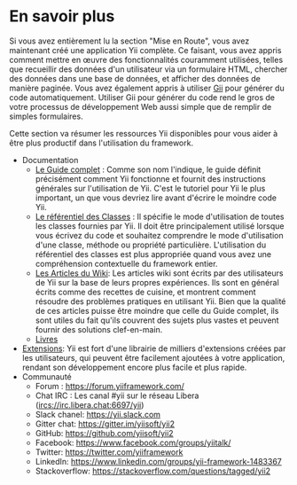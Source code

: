 En savoir plus
=============

Si vous avez entièrement lu la section "Mise en Route", vous avez maintenant créé une application Yii complète. Ce faisant, vous avez appris comment mettre en œuvre des fonctionnalités couramment utilisées, telles que recueillir des données d'un utilisateur via un formulaire HTML, chercher des données dans une base de données, et afficher des données 
de manière paginée. Vous avez également appris à utiliser [Gii](https://www.yiiframework.com/extension/yiisoft/yii2-gii/doc/guide) pour générer du code automatiquement. 
Utiliser Gii pour générer du code rend le gros de votre processus de développement Web aussi simple que de remplir de 
simples formulaires. 

Cette section va résumer les ressources Yii disponibles pour vous aider à être plus productif dans l'utilisation du framework.

* Documentation
    - [Le Guide complet](https://www.yiiframework.com/doc-2.0/guide-README.html) :
      Comme son nom l'indique, le guide définit précisément comment Yii fonctionne et fournit des instructions générales
      sur l'utilisation de Yii. C'est le tutoriel pour Yii le plus important, un que vous devriez lire avant d'écrire le
      moindre code Yii.
    - [Le référentiel des Classes](https://www.yiiframework.com/doc-2.0/index.html) :
      Il spécifie le mode d'utilisation de toutes les classes fournies par Yii. Il doit être principalement utilisé lorsque 
      vous écrivez du code et souhaitez comprendre le mode d'utilisation d'une classe, méthode ou propriété particulière.
      L'utilisation du référentiel des classes est plus appropriée quand vous avez une compréhension contextuelle du framework entier.
    - [Les Articles du Wiki](https://www.yiiframework.com/wiki/?tag=yii2):
      Les articles wiki sont écrits par des utilisateurs de Yii sur la base de leurs propres expériences. Ils sont en
      général écrits comme des recettes de cuisine, et montrent comment résoudre des problèmes pratiques en utilisant
      Yii. Bien que la qualité de ces articles puisse être moindre que celle du Guide complet, ils sont utiles du fait 
      qu'ils couvrent des sujets plus vastes et peuvent fournir des solutions clef-en-main.
    - [Livres](https://www.yiiframework.com/books)
* [Extensions](https://www.yiiframework.com/extensions/):
  Yii est fort d'une librairie de milliers d'extensions créées par les utilisateurs, qui peuvent être facilement
  ajoutées à votre application, rendant son développement encore plus facile et plus rapide.
* Communauté
    - Forum : <https://forum.yiiframework.com/>
    - Chat IRC : Les canal #yii sur le réseau Libera (<ircs://irc.libera.chat:6697/yii>)
    - Slack chanel: <https://yii.slack.com>
    - Gitter chat: <https://gitter.im/yiisoft/yii2>
    - GitHub: <https://github.com/yiisoft/yii2>
    - Facebook: <https://www.facebook.com/groups/yiitalk/>
    - Twitter: <https://twitter.com/yiiframework>
    - LinkedIn: <https://www.linkedin.com/groups/yii-framework-1483367>
    - Stackoverflow: <https://stackoverflow.com/questions/tagged/yii2>
